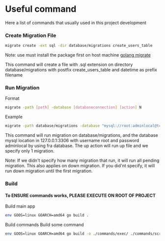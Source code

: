 # Useful command
Here a list of commands that usually used in this project development


### Create Migration File
```bash
migrate create -ext sql -dir database/migrations create_users_table
```

Note: use must install the package first on host machine [golang migrate](https://github.com/golang-migrate/migrate)

This command will create a file with .sql extension on directory database/migrations with postfix create_users_table and datetime as prefix filename

### Run Migration
Format
```bash
migrate -path [path] -database [databaseconnection] [action] N
```

Example
```bash
migrate -path database/migrations -database "mysql://root:adminlocal@tcp(127.0.0.1:3306)/fra" up 1
```
This command will run migration on database/migrations, and the database mysql location in 127.0.0.1:3306 with username root and password adminlocal by using fra database. The up action will run up file and we specify only 1 migration.

Note: If we didn't specify how many migration that run, it will run all pending migration. This also applies on down migration. If you did'nt specify, it will run down migration until the first migration.

### Build

#### To ENSURE commands works, PLEASE EXECUTE ON ROOT OF PROJECT 

Build main app
```bash
env GOOS=linux GOARCH=amd64 go build .
```

Build commands
Build some command
```bash
env GOOS=linux GOARCH=amd64 go build -o ./commands/exec/ ./commands/script/elastic_reindex_all.go
```

